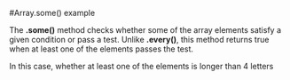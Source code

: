 #Array.some() example

The **.some()** method checks whether some of the array elements satisfy a given condition or pass a test. Unlike **.every()**, this method returns true when at least one of the elements passes the test.

In this case, whether at least one of the elements is longer than 4 letters
